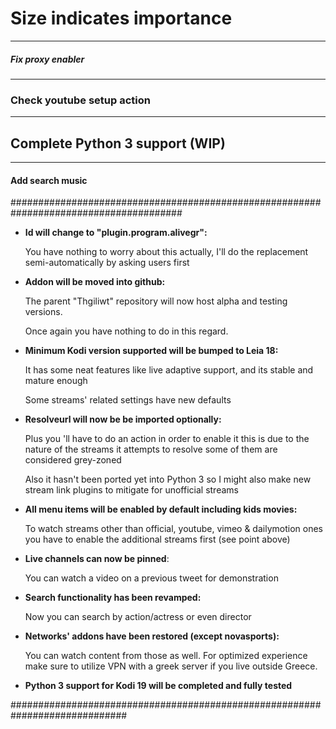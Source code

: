 # Size indicates importance

---

##### Fix proxy enabler

---

### Check youtube setup action

---

## Complete Python 3 support (WIP)

---

#### Add search music


#######################################################################################

- **Id will change to "plugin.program.alivegr":**

    You have nothing to worry about this actually, I'll do the replacement semi-automatically by asking users first
  
- **Addon will be moved into github:**

    The parent "Thgiliwt" repository will now host alpha and testing versions.
    
    Once again you have nothing to do in this regard.

- **Minimum Kodi version supported will be bumped to Leia 18:**

    It has some neat features like live adaptive support, and its stable and mature enough

    Some streams' related settings have new defaults

- **Resolveurl will now be be imported optionally:**

    Plus you 'll have to do an action in order to enable it this is due to the nature of the streams it attempts to resolve some of them are considered grey-zoned

    Also it hasn't been ported yet into Python 3 so I might also make new stream link plugins to mitigate for unofficial streams

- **All menu items will be enabled by default including kids movies:**

    To watch streams other than official, youtube, vimeo & dailymotion ones you have to enable the additional streams first (see point above)

- **Live channels can now be pinned**:

    You can watch a video on a previous tweet for demonstration

- **Search functionality has been revamped:** 

    Now you can search by action/actress or even director
  
- **Networks' addons have been restored (except novasports):**

    You can watch content from those as well. For optimized experience make sure to utilize VPN with a greek server if you live outside Greece.
  
- **Python 3 support for Kodi 19 will be completed and fully tested**

#############################################################################
